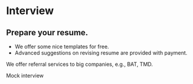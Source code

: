 # Interview

## Prepare your resume.
+ We offer some nice templates for free.
+ Advanced suggestions on revising resume are provided with payment.

We offer referral services to big companies, e.g., BAT, TMD.

Mock interview
